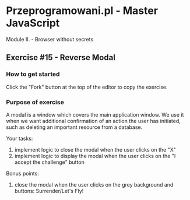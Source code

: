 # Przeprogramowani.pl - Master JavaScript

Module II. - Browser without secrets

## Exercise #15 - Reverse Modal

### How to get started

Click the "Fork" button at the top of the editor to copy the exercise.

### Purpose of exercise

A modal is a window which covers the main application window. We use it when we want additional confirmation of an action the user has initiated, such as deleting an important resource from a database.

Your tasks:

1. implement logic to close the modal when the user clicks on the "X"
2. implement logic to display the modal when the user clicks on the "I accept the challenge" button

Bonus points:

1. close the modal when the user clicks on the grey background and buttons: Surrender/Let's Fly!
